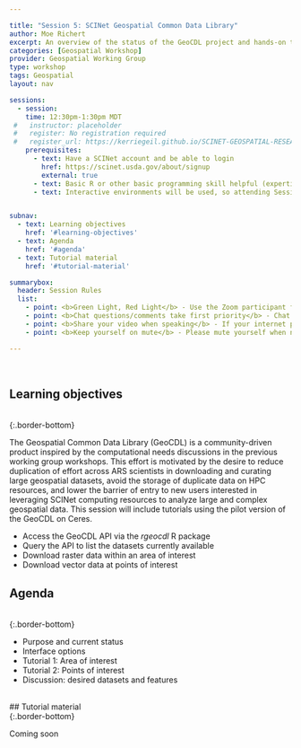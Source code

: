 ```yaml
---

title: "Session 5: SCINet Geospatial Common Data Library"
author: Moe Richert
excerpt: An overview of the status of the GeoCDL project and hands-on tutorials showcasing its features
categories: [Geospatial Workshop]  
provider: Geospatial Working Group
type: workshop
tags: Geospatial
layout: nav

sessions:
  - session: 
    time: 12:30pm-1:30pm MDT
 #   instructor: placeholder
 #   register: No registration required
 #   register_url: https://kerriegeil.github.io/SCINET-GEOSPATIAL-RESEARCH-WG/
    prerequisites:
      - text: Have a SCINet account and be able to login 
        href: https://scinet.usda.gov/about/signup
        external: true
      - text: Basic R or other basic programming skill helpful (expertise not required). 
      - text: Interactive environments will be used, so attending Session 4 may be helpful. 


subnav:
  - text: Learning objectives
    href: '#learning-objectives'
  - text: Agenda
    href: '#agenda'
  - text: Tutorial material
    href: '#tutorial-material'

summarybox:
  header: Session Rules
  list:
    - point: <b>Green Light, Red Light</b> - Use the Zoom participant feedback indicators to show us if you are following along successfully as well as when you need help. To access participant feed back, click on the “Participants” icon to open the participants pane/window. Click the green “yes” to indicate that you are following along successfully, click the red “no” to indicate when you need help. Ideally, you will have either the red or green indicator displayed for yourself throughout the entire tutorial. We will pause every so often to work through solutions for participants displaying a red light.
    - point: <b>Chat questions/comments take first priority</b> - Chat your question/comments either to everyone (preferred) or to the chat moderator (Ryan Lucas) privately to have your question/comment read out loud anonymously. We will answer chat questions first and call on people who have written in the chat before we take questions from raised hands.
    - point: <b>Share your video when speaking</b> - If your internet plan/connectivity allows, please share your video when speaking.
    - point: <b>Keep yourself on mute</b> - Please mute yourself when not speaking.

---
```


<br>

## Learning objectives
<br>
{:.border-bottom}

The Geospatial Common Data Library (GeoCDL) is a community-driven product inspired by the computational needs discussions in the previous working group workshops. This effort is motivated by the desire to reduce duplication of effort across ARS scientists in downloading and curating large geospatial datasets, avoid the storage of duplicate data on HPC resources, and lower the barrier of entry to new users interested in leveraging SCINet computing resources to analyze large and complex geospatial data. This session will include tutorials using the pilot version of the GeoCDL on Ceres.

* Access the GeoCDL API via the *rgeocdl* R package 
* Query the API to list the datasets currently available
* Download raster data within an area of interest
* Download vector data at points of interest

## Agenda
<br>
{:.border-bottom}

* Purpose and current status
* Interface options
* Tutorial 1: Area of interest
* Tutorial 2: Points of interest
* Discussion: desired datasets and features

<br>
## Tutorial material
<br>
{:.border-bottom}

Coming soon


<br>
